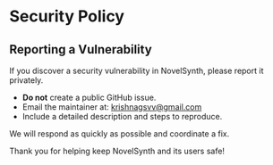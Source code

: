 # Security Policy

## Reporting a Vulnerability

If you discover a security vulnerability in NovelSynth, please report it privately.

- **Do not** create a public GitHub issue.
- Email the maintainer at: krishnagsvv@gmail.com
- Include a detailed description and steps to reproduce.

We will respond as quickly as possible and coordinate a fix.

Thank you for helping keep NovelSynth and its users safe!